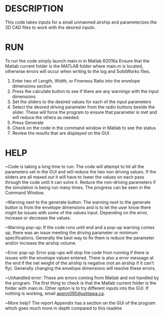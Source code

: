 # DESCRIPTION
This code takes inputs for a small unmanned airship and parameterizes the 3D CAD files to work with the desired inputs.

# RUN
To run the code simply launch main.m in Matlab R2016a
Ensure that the Matlab current folder is the MATLAB folder where main.m is located, otherwise errors will occur when writing to the log and SolidWorks files.

1. Enter two of Length, Width, or Fineness Ratio into the envelope dimensions section
2. Press the calculate button to see if there are any warnings with the input dimensions
3. Set the sliders to the desired values for each of the input parameters
4. Select the desired driving parameter from the radio buttons beside the slider. These will force the program to ensure that parameter is met and will reduce the others as needed.
5. Press Generate
6. Check on the code in the command window in Matlab to see the status
7. Review the results that are displayed on the GUI


# HELP
~Code is taking a long time to run:
The code will attempt to hit all the parameters set in the GUI and will reduce the two non driving values. If the sliders are all maxed out it will have to lower the values on each pass through the code until it can solve it. Reduce the non-driving parameters if the simulation is being run many times. The progress can be seen in the Command Window.

~Warning next to the generate button:
The warning next to the generate button is from the envelope dimensions and is to let the user know there might be issues with some of the values input. Depending on the error, increase or decrease the values.

~Warning pop-up:
If the code runs until end and a pop-up warning comes up, there was an issue meeting the driving parameter or minimum specifications. Generally the best way to fix them is reduce the parameter and/or increase the airship volume.

~Error pop-up:
Error pop-ups will stop the code from running if there is issues with the envelope values entered. There is also a error message at the end if the net weight of the airship is negative (not an airship if it can't fly). Generally changing the envelope dimensions will resolve these errors.

~Unhandled error:
These are errors coming from Matlab and not handled by the program. The first thing to check is that the Matlab current folder is the folder with main.m. Other option is to try different inputs into the GUI. If nothing is working, email apenn095@uottawa.ca.

~More help?
The report Appendix has a section on the GUI of the program which goes much more in depth compared to this readme
